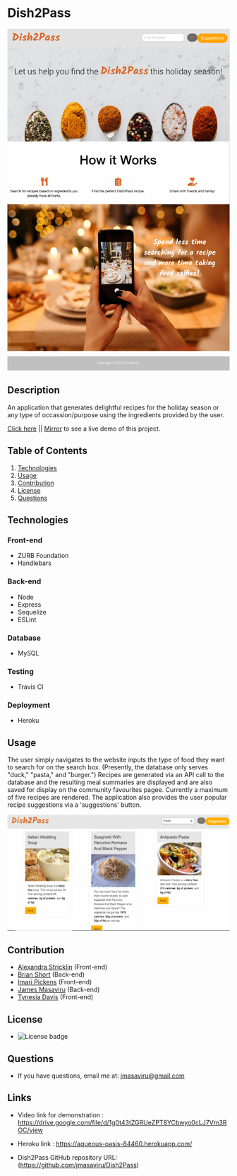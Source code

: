 # Dish2Pass
![Homepage1](/public/assets/images/demo1.png)
![Homepage2](/public/assets/images/demo2.png)

 ## Description
  An application that generates delightful recipes for the holiday season or any type of occassion/purpose using the ingredients provided by the user.

[Click here](https://proj3ct2.herokuapp.com/) || [Mirror](https://aqueous-oasis-84460.herokuapp.com/) to see a live demo of this project.
  
  ## Table of Contents
  1. [Technologies](#technologies)
  2. [Usage](#usage)
  3. [Contribution](#contribution)
  4. [License](#license)
  5. [Questions](#questions)

  ## Technologies

  ### Front-end
  * ZURB Foundation
  * Handlebars

  ### Back-end
  * Node
  * Express
  * Sequelize
  * ESLint

  ### Database
  * MySQL

  ### Testing
  * Travis CI

  ### Deployment
  * Heroku

  ## Usage
  The user simply navigates to the website inputs the type of food they want to search for on the search box. (Presently, the database only serves "duck," "pasta," and "burger.") Recipes are generated via an API call to the database and the resulting meal summaries are displayed and are also saved for display on the community favourites pagee. Currently a maximum of five recipes are rendered. The application also provides the user popular recipe suggestions via a 'suggestions' button.

  ![Generated Recipes Screenshot)](/public/Assets/images/pastaRecipes.png)


  ## Contribution
  - [Alexandra Stricklin](https://github.com/stricklin927) (Front-end)
  - [Brian Short](https://github.com/brianrshort) (Back-end)
  - [Imari Pickens](https://github.com/Picke1id) (Front-end)
  - [James Masaviru](https://github.com/jmasaviru) (Back-end)
  - [Tynesia Davis](https://github.com/Sivad13) (Front-end)
  
   ## License
  *  ![License badge](https://img.shields.io/badge/License-MIT-green)

  ## Questions
  * If you have questions, email me at: jmasaviru@gmail.com

## Links

* Video link for demonstration : https://drive.google.com/file/d/1g0t43tZGRUeZPT8YCbwyo0cLJ7Vm3ROC/view

* Heroku link : https://aqueous-oasis-84460.herokuapp.com/

* Dish2Pass GitHub repository URL: (https://github.com/jmasaviru/Dish2Pass)
